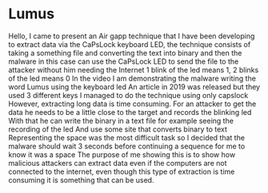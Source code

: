 # Lumus


Hello, I came to present an Air gapp technique that I have been developing to extract data via the CaPsLock keyboard LED, the technique consists of taking a something file and converting the text into binary and then the malware in this case can use the CaPsLock LED to send the file to the attacker without him needing the Internet 1 blink of the led means 1, 2 blinks of the led means 0
In the video I am demonstrating the malware writing the word Lumus using the keyboard led
An article in 2019 was released but they used 3 different keys
I managed to do the technique using only capslock
However, extracting long data is time consuming.
For an attacker to get the data he needs to be a little close to the target and records the blinking led
With that he can write the binary in a text file for example seeing the recording of the led
And use some site that converts binary to text
Representing the space was the most difficult task so I decided that the malware should wait 3 seconds before continuing a sequence for me to know it was a space
The purpose of me showing this is to show how malicious attackers can extract data even if the computers are not connected to the internet, even though this type of extraction is time consuming it is something that can be used.
